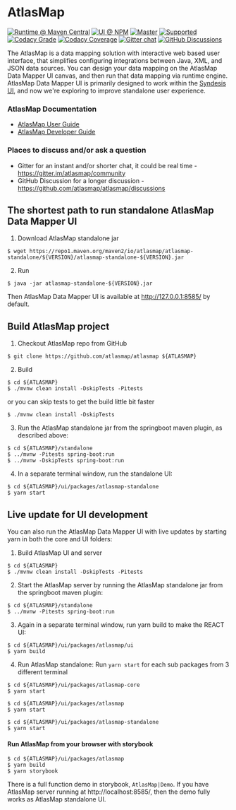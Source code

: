 # AtlasMap

[![Runtime @ Maven Central](https://maven-badges.herokuapp.com/maven-central/io.atlasmap/atlas-parent/badge.svg?style=flat-square)](https://maven-badges.herokuapp.com/maven-central/io.atlasmap/atlas-parent/)
[![UI @ NPM](https://badge.fury.io/js/%40atlasmap%2Fatlasmap.svg)](https://badge.fury.io/js/%40atlasmap%2Fatlasmap)
[![Master](https://github.com/atlasmap/atlasmap/actions/workflows/master.yml/badge.svg)](https://github.com/atlasmap/atlasmap/actions/workflows/master.yml)
[![Supported](https://github.com/atlasmap/atlasmap/actions/workflows/supported-build.yml/badge.svg)](https://github.com/atlasmap/atlasmap/actions/workflows/supported-build.yml)
[![Codacy Grade](https://app.codacy.com/project/badge/Grade/57f3935eba6b4438976295efea04ac0c)](https://www.codacy.com/gh/atlasmap/atlasmap/dashboard?utm_source=github.com&amp;utm_medium=referral&amp;utm_content=atlasmap/atlasmap&amp;utm_campaign=Badge_Grade)
[![Codacy Coverage](https://app.codacy.com/project/badge/Coverage/57f3935eba6b4438976295efea04ac0c)](https://www.codacy.com/gh/atlasmap/atlasmap/dashboard?utm_source=github.com&utm_medium=referral&utm_content=atlasmap/atlasmap&utm_campaign=Badge_Coverage)
[![Gitter chat](https://badges.gitter.im/atlasmap/community.png)](https://gitter.im/atlasmap/community)
[![GitHub Discussions](https://img.shields.io/github/discussions/atlasmap/atlasmap)](https://github.com/atlasmap/atlasmap/discussions)


The AtlasMap is a data mapping solution with interactive web based user interface, that simplifies configuring integrations between Java, XML, and JSON data sources. You can design your data mapping on the AtlasMap Data Mapper UI canvas, and then run that data mapping via runtime engine. AtlasMap Data Mapper UI is primarily designed to work within the [Syndesis UI](https://syndesis.io/), and now we're exploring to improve standalone user experience.

### AtlasMap Documentation
* [AtlasMap User Guide](http://docs.atlasmap.io/)
* [AtlasMap Developer Guide](http://docs.atlasmap.io/developer-guide)

### Places to discuss and/or ask a question
* Gitter for an instant and/or shorter chat, it could be real time - https://gitter.im/atlasmap/community
* GitHub Discussion for a longer discussion - https://github.com/atlasmap/atlasmap/discussions



## The shortest path to run standalone AtlasMap Data Mapper UI

1. Download AtlasMap standalone jar
```
$ wget https://repo1.maven.org/maven2/io/atlasmap/atlasmap-standalone/${VERSION}/atlasmap-standalone-${VERSION}.jar
```

2. Run
```
$ java -jar atlasmap-standalone-${VERSION}.jar
```

Then AtlasMap Data Mapper UI is available at http://127.0.0.1:8585/ by default.

## Build AtlasMap project

1. Checkout AtlasMap repo from GitHub
```
$ git clone https://github.com/atlasmap/atlasmap ${ATLASMAP}
```

2. Build
```
$ cd ${ATLASMAP}
$ ./mvnw clean install -DskipTests -Pitests
```
or you can skip tests to get the build little bit faster
```
$ ./mvnw clean install -DskipTests
```
3. Run the AtlasMap standalone jar from the springboot maven plugin, as described above:
```
$ cd ${ATLASMAP}/standalone
$ ../mvnw -Pitests spring-boot:run
$ ../mvnw -DskipTests spring-boot:run
```

4. In a separate terminal window, run the standalone UI:
```
$ cd ${ATLASMAP}/ui/packages/atlasmap-standalone
$ yarn start
```

## Live update for UI development

You can also run the AtlasMap Data Mapper UI with live updates by starting yarn in both the core and UI folders:

1. Build AtlasMap UI and server
```
$ cd ${ATLASMAP}
$ ./mvnw clean install -DskipTests -Pitests
```
2. Start the AtlasMap server by running the AtlasMap standalone jar from the springboot maven plugin:
```
$ cd ${ATLASMAP}/standalone
$ ../mvnw -Pitests spring-boot:run
```
3. Again in a separate terminal window, run yarn build to make the REACT UI:
```
$ cd ${ATLASMAP}/ui/packages/atlasmap/ui
$ yarn build
```
4.  Run AtlasMap standalone:
Run `yarn start` for each sub packages from 3 different terminal
```
$ cd ${ATLASMAP}/ui/packages/atlasmap-core
$ yarn start
```
```
$ cd ${ATLASMAP}/ui/packages/atlasmap
$ yarn start
```
```
$ cd ${ATLASMAP}/ui/packages/atlasmap-standalone
$ yarn start
```
#### Run AtlasMap from your browser with storybook
```
$ cd ${ATLASMAP}/ui/packages/atlasmap
$ yarn build
$ yarn storybook
```
There is a full function demo in storybook, `AtlasMap|Demo`. If you have AtlasMap server running at http://localhost:8585/, 
then the demo fully works as AtlasMap standalone UI.


